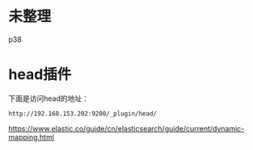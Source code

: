 # 未整理

p38




# head插件

下面是访问head的地址：
```
http://192.168.153.202:9200/_plugin/head/

```


https://www.elastic.co/guide/cn/elasticsearch/guide/current/dynamic-mapping.html

